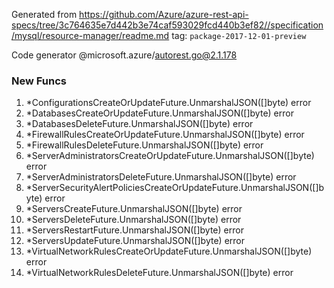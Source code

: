 Generated from https://github.com/Azure/azure-rest-api-specs/tree/3c764635e7d442b3e74caf593029fcd440b3ef82//specification/mysql/resource-manager/readme.md tag: `package-2017-12-01-preview`

Code generator @microsoft.azure/autorest.go@2.1.178


### New Funcs

1. *ConfigurationsCreateOrUpdateFuture.UnmarshalJSON([]byte) error
1. *DatabasesCreateOrUpdateFuture.UnmarshalJSON([]byte) error
1. *DatabasesDeleteFuture.UnmarshalJSON([]byte) error
1. *FirewallRulesCreateOrUpdateFuture.UnmarshalJSON([]byte) error
1. *FirewallRulesDeleteFuture.UnmarshalJSON([]byte) error
1. *ServerAdministratorsCreateOrUpdateFuture.UnmarshalJSON([]byte) error
1. *ServerAdministratorsDeleteFuture.UnmarshalJSON([]byte) error
1. *ServerSecurityAlertPoliciesCreateOrUpdateFuture.UnmarshalJSON([]byte) error
1. *ServersCreateFuture.UnmarshalJSON([]byte) error
1. *ServersDeleteFuture.UnmarshalJSON([]byte) error
1. *ServersRestartFuture.UnmarshalJSON([]byte) error
1. *ServersUpdateFuture.UnmarshalJSON([]byte) error
1. *VirtualNetworkRulesCreateOrUpdateFuture.UnmarshalJSON([]byte) error
1. *VirtualNetworkRulesDeleteFuture.UnmarshalJSON([]byte) error
